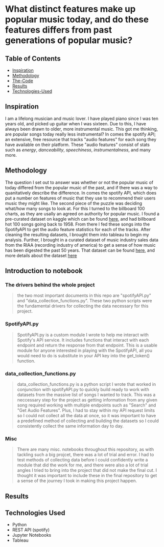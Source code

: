 # What distinct features make up popular music today, and do these features differs from past generations of popular music?
## Table of Contents
* [Inspiration](#inspiration)
* [Methodology](#methodology)
* [The-Code](#introduction-to-notebook)
* [Results](#results)
* [Technologies-Used](#technologies-used)

## Inspiration
I am a lifelong musician and music lover. I have played piano since I was ten years old, and picked up guitar when I was sixteen. Due to this, I have always been drawn to older, more instrumental music. This got me thinking, are popular songs today really less instrumental? In comes the spotify API; an extensive, free resource that tracks "audio features" for each song they have available on their platform. These "audio features" consist of stats such as *energy*, *danceability*, *speechiness*, *instrumentalness*, and many more.

## Methodology
The question I set out to answer was whether or not the popular music of today differed from the popular music of the past, and if there was a way to quanitatively describe the difference. In comes the spotify API, which does put a number on features of music that they use to recommend their users music they might like. The second piece of the puzzle was deciding what/how many songs to look at. For this I turned to the billboard 100 charts, as they are usally an agreed on authority for popular music. I found a pre-curated dataset on kaggle which can be found [here](https://www.kaggle.com/datasets/dhruvildave/billboard-the-hot-100-songs), and had billboard hot 100 songs going back to 1958. From there I fed these songs into the SpotifyAPI to get the audio feature statistics for each of the tracks. After cleaning the resulting datasets, I brought them into tableau to begin my analysis. Further, I brought in a curated dataset of music industry sales data from the RIAA (recording industry of america) to get a sense of how music has been digested the past 50 years. That dataset can be found [here](https://www.kaggle.com/datasets/andrewmvd/music-sales), and more details about the dataset [here](https://www.riaa.com/u-s-sales-database/)

## Introduction to notebook 
### The drivers behind the whole project
> the two most important documents in this repo are "spotifyAPI.py" and "data_collection_functions.py". These two python scripts were the fundamental drivers for collecting the data necessary for this project.
### SpotifyAPI.py
> SpotifyAPI.py is a custom module I wrote to help me interact with Spotify's API service. It includes functions that interact with each endpoint and return the response from that endpoint. This is a usable module for anyone interested in playing with the SpotifyAPI, all you would need to do is substitute in your API key into the get_token() function. 
### data_collection_functions.py
> data_collection_functions.py is a python script I wrote that worked in conjunction with spotifyAPI.py to quickly build ready to work with datasets from the massive list of songs I wanted to track. This was a neccessary step for the project as getting information from any given song required working with multiple endpoints such as "Search" and "Get Audio Features". Plus, I had to stay within my API request limits so I could not collect all the data at once, so it was important to have a predefined method of collecting and building the datasets so I could consistently collect the same information day to day. 
### Misc
> There are many misc. notebooks throughout this repository, as with tackling such a big projcet, there was a lot of trial and error. I had to test methods of collecting data before I could confidently write a module that did the work for me, and there were also a lot of trial angles I tried to bring into the project that did not make the final cut. I thought it was important to include these in the final repository to get a sense of the journey I took in making this project happen. 

## Results

## Technologies Used
* Python
* REST API (spotify)
* Jupyter Notebooks
* Tableau

